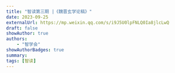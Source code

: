 ```yaml
---
title: "智读第三期 |《魏晋玄学论稿》"
date: 2023-09-25
externalUrl: https://mp.weixin.qq.com/s/i9J5U0lpFNLQ0Ia8jlcLwQ
draft: false
showAuthor: true
authors:
    - "智学会"
showAuthorBadges: true
summary: 
tags: [智读]
---
```


